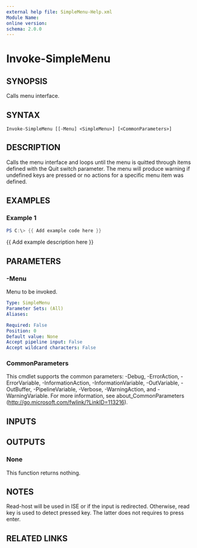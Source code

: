 ```yaml
---
external help file: SimpleMenu-Help.xml
Module Name:
online version:
schema: 2.0.0
---
```


# Invoke-SimpleMenu

## SYNOPSIS
Calls menu interface.

## SYNTAX

```
Invoke-SimpleMenu [[-Menu] <SimpleMenu>] [<CommonParameters>]
```

## DESCRIPTION
Calls the menu interface and loops until the menu is quitted through items defined with the Quit switch parameter.
The menu will produce warning if undefined keys are pressed or no actions for a specific menu item was defined.

## EXAMPLES

### Example 1
```powershell
PS C:\> {{ Add example code here }}
```

{{ Add example description here }}

## PARAMETERS

### -Menu
Menu to be invoked.

```yaml
Type: SimpleMenu
Parameter Sets: (All)
Aliases:

Required: False
Position: 0
Default value: None
Accept pipeline input: False
Accept wildcard characters: False
```

### CommonParameters
This cmdlet supports the common parameters: -Debug, -ErrorAction, -ErrorVariable, -InformationAction, -InformationVariable, -OutVariable, -OutBuffer, -PipelineVariable, -Verbose, -WarningAction, and -WarningVariable.
For more information, see about_CommonParameters (http://go.microsoft.com/fwlink/?LinkID=113216).

## INPUTS

## OUTPUTS

### None
This function returns nothing.

## NOTES
Read-host will be used in ISE or if the input is redirected.
Otherwise, read key is used to detect pressed key.
The latter does not requires to press enter.

## RELATED LINKS
